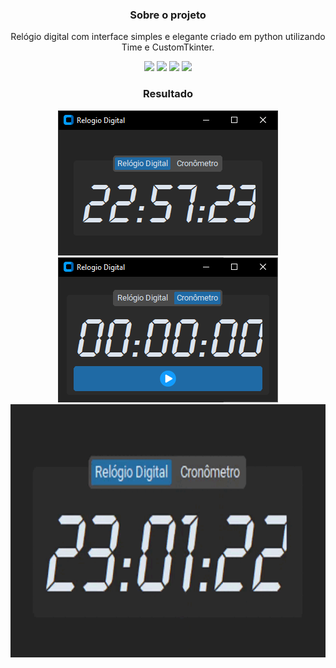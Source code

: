 <div align="center">
  
### Sobre o projeto
Relógio digital com interface simples e elegante criado em python utilizando Time e CustomTkinter.
  
[![](https://img.shields.io/badge/Python-3776AB?style=for-the-badge&logo=python&logoColor=white)](https://www.python.org/)
[![](https://img.shields.io/badge/Customtkinter-V.5.1.2-blue?style=for-the-badge&logo=python&logoColor=white)](https://github.com/TomSchimansky/CustomTkinter)
[![](https://img.shields.io/badge/Pillow-V.10.0.1-blue?style=for-the-badge&logo=python&logoColor=white)](https://github.com/python-pillow/Pillow)
[![](https://img.shields.io/badge/Time-V.3.11.0-blue?style=for-the-badge&logo=python&logoColor=white)](https://docs.python.org/pt-br/3/library/time.html)

### Resultado
  <img src="img/interface p1.png" type="image/png" alt="Interface p2" >
  <img src="img/interface p2.png" type="image/png" alt="Interface p2" >
  <img src="img/Relogio-Digital.gif" type="image/gif" alt="Qrcode_Bit gif" height=405><br>
</div>
